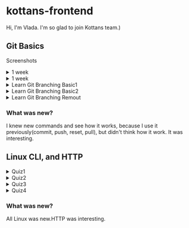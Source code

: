 # kottans-frontend
Hi, I'm Vlada. I'm so glad to join Kottans team.)

## Git Basics
Screenshots
<details>
<summary> 1 week</summary>
![1 week](screenshots/1week.png)
</details>
<details>
<summary> 1 week</summary>
![1 week](screenshots/1week.png)
</details>
<details>
<summary> Learn Git Branching Basic1</summary>
![1 week](screenshots/1week.png)
</details>
<details>
<summary> Learn Git Branching Basic2</summary>
![1 week](screenshots/1week.png)
</details>
<details>
<summary> Learn Git Branching Remout</summary>
![1 week](screenshots/1week.png)
</details>

### What was new?
I knew new commands and see how it works, because I use it previously(commit, push, reset, pull), but didn't think how it work. It was interesting.


## Linux CLI, and HTTP
<details>
<summary>Quiz1</summary>
![quiz1](task_linux_cli/Quiz1.png)
</details>
<details>
<summary>Quiz2</summary>
![quiz2](task_linux_cli/Quiz2.png)
</details>
<details>
<summary>Quiz3</summary>
![quiz3](task_linux_cli/Quiz3.png)
</details>
<details>
<summary>Quiz4</summary>
![quiz4](task_linux_cli/Quiz4.png)
</details>

### What was new?
All Linux was new.HTTP was interesting.